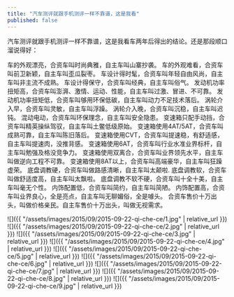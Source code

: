 ```yaml
---
title: "汽车测评就跟手机测评一样不靠谱，这是我看"
published: false
---
```

汽车测评就跟手机测评一样不靠谱，这是我看车两年后得出的结论。还是那段顺口溜说得好：

车的外观漂亮，合资车叫时尚典雅，自主车叫山寨抄袭。
车的外观难看，合资车叫前卫新颖，自主车叫歪瓜裂枣。
车设计得时髦，合资车叫年轻自由风尚，自主车叫非主流不成熟。
车设计得保守，合资车叫经典，自主车叫俗气。
发动机功率扭矩高，合资车叫澎湃、激情、运动、性能，自主车叫过激、冒进、不可靠。
发动机功率扭矩低，合资车叫够用环保低碳，自主车叫动力不足技术落后。
涡轮介入早，合资车叫灵敏，自主车叫浮躁。
涡轮介入晚，合资车叫沉稳，自主车叫迟钝。
混动电动，合资车叫环保理念，自主车叫安全隐患。
变速箱只配手动挡，合资车叫精英操纵驾驭，自主车叫土鳖低级原始。
变速箱使用4AT/5AT，合资车叫成熟可靠，自主车叫陈旧落后。
变速箱使用CVT，合资车叫提速稳，有舒适感，自主车叫提速肉，没推背感。
变速箱使用6AT，合资车叫行业水准业界标杆，自主车叫勉强及格没竞争力。
变速箱使用双离合，合资车叫业界领先水平，自主车叫做逆向工程不可靠。
变速箱使用8AT以上，合资车叫高端豪华，自主车叫狂躁虚荣。
底盘调教硬，合资车叫做路感清晰，自主车叫太颠啦.
底盘调教软，合资车叫做舒适度高，自主车叫太飘啦。
底盘调教不软不硬，合资车叫十全十美，自主车叫毫无个性。
内饰配置低，合资车叫简约，自主车叫简陋。
内饰配置高，合资车叫业界良心，全是亮点，自主车叫无聊媚俗，全是噱头。
合资车售价十万出头，叫做价格亲民。自主车售价十万出头，叫做无视需求。



![]({{ "/assets/images/2015/09/2015-09-22-qi-che-ce/1.jpg" | relative_url }})
![]({{ "/assets/images/2015/09/2015-09-22-qi-che-ce/2.jpg" | relative_url }})
![]({{ "/assets/images/2015/09/2015-09-22-qi-che-ce/3.jpg" | relative_url }})
![]({{ "/assets/images/2015/09/2015-09-22-qi-che-ce/4.jpg" | relative_url }})
![]({{ "/assets/images/2015/09/2015-09-22-qi-che-ce/5.jpg" | relative_url }})
![]({{ "/assets/images/2015/09/2015-09-22-qi-che-ce/6.jpg" | relative_url }})
![]({{ "/assets/images/2015/09/2015-09-22-qi-che-ce/7.jpg" | relative_url }})
![]({{ "/assets/images/2015/09/2015-09-22-qi-che-ce/8.jpg" | relative_url }})
![]({{ "/assets/images/2015/09/2015-09-22-qi-che-ce/9.jpg" | relative_url }})
